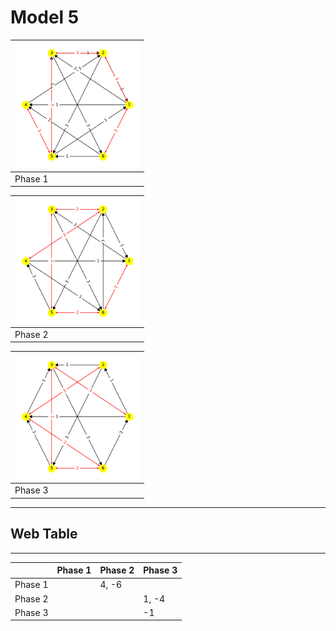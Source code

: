 # Model 5 #

|<img src="./model5_phase_0.png" width="200" height="200"> |
|---|
|Phase 1|

|<img src="./model5_phase_1.png" width="200" height="200"> |
|---|
|Phase 2|

|<img src="./model5_phase_2.png" width="200" height="200"> |
|---|
|Phase 3|

---
## Web Table ##
---
||Phase 1|Phase 2|Phase 3|
|---|---|---|---|
Phase 1||4, -6||
Phase 2|||1, -4|
Phase 3|||-1|